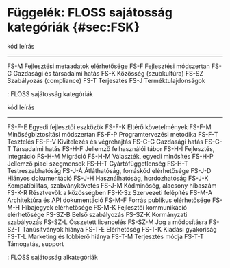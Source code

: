 # Függelék: FLOSS sajátosság kategóriák {#sec:FSK}

kód     leírás
------- ------------------------------
FS-M	Fejlesztési metaadatok elérhetősége
FS-F	Fejlesztési módszertan
FS-G	Gazdasági és társadalmi hatás
FS-K	Közösség (szubkultúra)
FS-SZ	Szabályozás (compliance)
FS-T	Terjesztés
FS-J	Terméktulajdonságok

: FLOSS sajátosság kategóriák

kód     leírás
------- ------------------------------
FS-F-E	Egyedi fejlesztői eszközök
FS-F-K	Eltérő követelmények
FS-F-M	Minőségbiztosítási módszertan
FS-F-P	Programtervezési metodika
FS-F-T	Tesztelés
FS-F-V	Kivitelezés és végrehajtás
FS-G-G	Gazdasági hatás
FS-G-T	Társadalmi hatás
FS-H-F	Jellemző felhasználói tábor
FS-H-I	Fejlesztés, integráció
FS-H-M	Migráció
FS-H-M	Választék, egyedi minősítés
FS-H-P	Jellemző piaci szegmensek
FS-H-T	Gyártófüggetlenség
FS-H-T	Testreszabhatóság
FS-J-Á	Átláthatóság, forráskód elérhetősége
FS-J-D	Hiányos dokumentáció
FS-J-H	Használhatóság, hordozhatóság
FS-J-K	Kompatibilitás, szabványkövetés
FS-J-M	Kódminőség, alacsony hibaszám
FS-K-R	Résztvevők a közösségben
FS-K-Sz	Szervezeti felépítés
FS-M-A	Architektúra és API dokumentáció
FS-M-F	Forrás publikus elérhetősége
FS-M-H	Hibajegyek elérhetősége
FS-M-K	Fejlesztői kommunikáció elérhetősége
FS-SZ-B	Belső szabályozás
FS-SZ-K	Kormányzati szabályozás
FS-SZ-L	Összetett licencelés
FS-SZ-M	Jog a módosításra
FS-SZ-T	Tanúsítványok hiánya
FS-T-E	Elérhetőség
FS-T-K	Kiadási gyakoriság
FS-T-L	Marketing és lobbierő hiánya
FS-T-M	Terjesztés módja
FS-T-T	Támogatás, support

: FLOSS sajátosság alkategóriák
